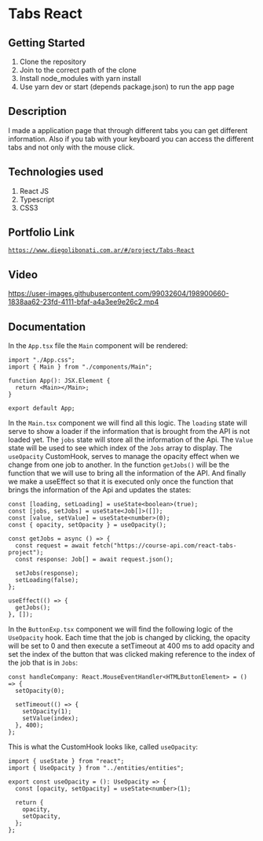 # Tabs React

## Getting Started

1. Clone the repository
2. Join to the correct path of the clone
3. Install node_modules with yarn install
4. Use yarn dev or start (depends package.json) to run the app page

## Description

I made a application page that through different tabs you can get different information. Also if you tab with your keyboard you can access the different tabs and not only with the mouse click.

## Technologies used

1. React JS
2. Typescript
3. CSS3

## Portfolio Link

[`https://www.diegolibonati.com.ar/#/project/Tabs-React`](https://www.diegolibonati.com.ar/#/project/Tabs-React)

## Video

https://user-images.githubusercontent.com/99032604/198900660-1838aa62-23fd-4111-bfaf-a4a3ee9e26c2.mp4

## Documentation

In the `App.tsx` file the `Main` component will be rendered:

```
import "./App.css";
import { Main } from "./components/Main";

function App(): JSX.Element {
  return <Main></Main>;
}

export default App;
```

In the `Main.tsx` component we will find all this logic. The `loading` state will serve to show a loader if the information that is brought from the API is not loaded yet. The `jobs` state will store all the information of the Api. The `Value` state will be used to see which index of the `Jobs` array to display. The `useOpacity` CustomHook, serves to manage the opacity effect when we change from one job to another. In the function `getJobs()` will be the function that we will use to bring all the information of the API. And finally we make a useEffect so that it is executed only once the function that brings the information of the Api and updates the states:

```
const [loading, setLoading] = useState<boolean>(true);
const [jobs, setJobs] = useState<Job[]>([]);
const [value, setValue] = useState<number>(0);
const { opacity, setOpacity } = useOpacity();

const getJobs = async () => {
  const request = await fetch("https://course-api.com/react-tabs-project");
  const response: Job[] = await request.json();

  setJobs(response);
  setLoading(false);
};

useEffect(() => {
  getJobs();
}, []);
```

In the `ButtonExp.tsx` component we will find the following logic of the `UseOpacity` hook. Each time that the job is changed by clicking, the opacity will be set to 0 and then execute a setTimeout at 400 ms to add opacity and set the index of the button that was clicked making reference to the index of the job that is in `Jobs`:

```
const handleCompany: React.MouseEventHandler<HTMLButtonElement> = () => {
  setOpacity(0);

  setTimeout(() => {
    setOpacity(1);
    setValue(index);
  }, 400);
};
```

This is what the CustomHook looks like, called `useOpacity`:

```
import { useState } from "react";
import { UseOpacity } from "../entities/entities";

export const useOpacity = (): UseOpacity => {
  const [opacity, setOpacity] = useState<number>(1);

  return {
    opacity,
    setOpacity,
  };
};
```
